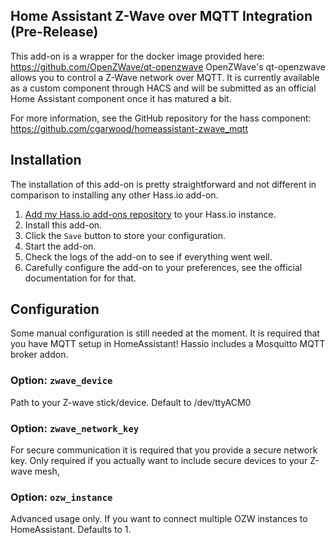 ## Home Assistant Z-Wave over MQTT Integration (Pre-Release)


This add-on is a wrapper for the docker image provided here: https://github.com/OpenZWave/qt-openzwave
OpenZWave's qt-openzwave allows you to control a Z-Wave network over MQTT. It is currently available as a custom component through HACS and will be submitted as an official Home Assistant component once it has matured a bit.

For more information, see the GitHub repository for the hass component:
https://github.com/cgarwood/homeassistant-zwave_mqtt



## Installation

The installation of this add-on is pretty straightforward and not different in
comparison to installing any other Hass.io add-on.

1. [Add my Hass.io add-ons repository][repository] to your Hass.io instance.
1. Install this add-on.
1. Click the `Save` button to store your configuration.
1. Start the add-on.
1. Check the logs of the add-on to see if everything went well.
1. Carefully configure the add-on to your preferences, see the official documentation for for that.


## Configuration

Some manual configuration is still needed at the moment.
It is required that you have MQTT setup in HomeAssistant! Hassio includes a Mosquitto MQTT broker addon.

### Option: `zwave_device`

Path to your Z-wave stick/device. Default to /dev/ttyACM0

### Option: `zwave_network_key`

For secure communication it is required that you provide a secure network key.
Only required if you actually want to include secure devices to your Z-wave mesh,

### Option: `ozw_instance`

Advanced usage only. If you want to connect multiple OZW instances to HomeAssistant.
Defaults to 1.


[repository]: https://github.com/marcelveldt/hassio-addons-repo
